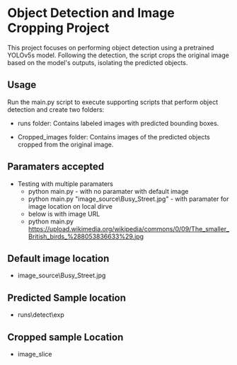 # Object Detection and Image Cropping Project
This project focuses on performing object detection using a pretrained YOLOv5s model. Following the detection, the script crops the original image based on the model's outputs, isolating the predicted objects.


## Usage
Run the main.py script to execute supporting scripts that perform object detection and create two folders:

- runs folder: Contains labeled images with predicted bounding boxes.

- Cropped_images folder: Contains images of the predicted objects cropped from the original image.
## Paramaters accepted
- Testing with multiple paramaters
    - python main.py - with no paramater with default image
    - python main.py "image_source\Busy_Street.jpg" - with paramater for image location on local dirve
    - below is with image URL
    - python main.py https://upload.wikimedia.org/wikipedia/commons/0/09/The_smaller_British_birds_%288053836633%29.jpg
    
## Default image location
  - image_source\Busy_Street.jpg
    
## Predicted Sample location
- runs\detect\exp

## Cropped sample Location
- image_slice
